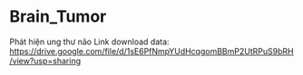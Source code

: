 # Brain_Tumor
Phát hiện ung thư não
Link download data: https://drive.google.com/file/d/1sE6PfNmpYUdHcqgomBBmP2UtRPuS9bRH/view?usp=sharing
